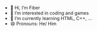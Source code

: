 - 👋 Hi, I’m Fiber
- 👀 I’m interested in coding and games
- 🌱 I’m currently learning HTML, C++, ...
- 😄 Pronouns: He/ Him
